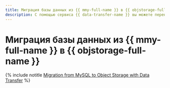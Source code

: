 ```yaml
---
title: Миграция базы данных из {{ mmy-full-name }} в {{ objstorage-full-name }}
description: С помощью сервиса {{ data-transfer-name }} вы можете перенести данные из кластера-источника {{ mmy-name }} в объектное хранилище {{ objstorage-name }}.
---
```


# Миграция базы данных из {{ mmy-full-name }} в {{ objstorage-full-name }}

{% include notitle [Migration from MySQL to Object Storage with Data Transfer](../../_tutorials/dataplatform/mmy-objs-migration.md) %}
